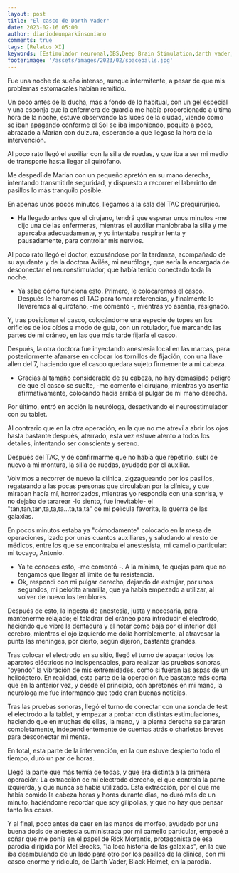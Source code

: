 ```yaml
---
layout: post
title: "El casco de Darth Vader"
date: 2023-02-16 05:00
author: diariodeunparkinsoniano
comments: true
tags: [Relatos XI] 
keywords: [Estimulador neuronal,DBS,Deep Brain Stimulation,darth vader, SpaceBalls, StarWars]
footerimage: '/assets/images/2023/02/spaceballs.jpg'
---
```

Fue una noche de sueño intenso, aunque intermitente, a pesar de que mis problemas estomacales habían remitido.

Un poco antes de la ducha, más a fondo de lo habitual, con un gel especial y una esponja que la enfermera de guardia me había proporcionado a última hora de la noche, estuve observando las luces de la ciudad, viendo como se iban apagando conforme el Sol se iba imponiendo, poquito a poco, abrazado a Marian con dulzura, esperando a que llegase la hora de la intervención.

Al poco rato llegó el auxiliar con la silla de ruedas, y que iba a ser mi medio de transporte hasta llegar al quirófano.

Me despedí de Marian con un pequeño apretón en su mano derecha, intentando transmitirle seguridad, y dispuesto a recorrer el laberinto de pasillos lo más tranquilo posible.

En apenas unos pocos minutos, llegamos a la sala del TAC prequirúrjico.

- Ha llegado antes que el cirujano, tendrá que esperar unos minutos -me dijo una de las enfermeras, mientras el auxiliar maniobraba la silla y me aparcaba adecuadamente, y yo intentaba respirar lenta y pausadamente, para controlar mis nervios.

Al poco rato llegó el doctor, excusándose por la tardanza, acompañado de su ayudante y de la doctora Avilés, mi neuróloga, que sería la encargada de desconectar el neuroestimulador, que había tenido conectado toda la noche.

- Ya sabe cómo funciona esto. Primero, le colocaremos el casco. Después le haremos el TAC para tomar referencias, y finalmente lo llevaremos al quirófano, -me  comentó -, mientras yo asentía, resignado.

Y, tras posicionar el casco, colocándome una especie de topes en los orificios de los oídos a modo de guía, con un rotulador, fue marcando las partes de mi cráneo, en las que más tarde fijaría el casco.

Después, la otra doctora fue inyectando anestesia local en las marcas, para posteriormente afanarse en colocar los tornillos de fijación, con una llave allen del 7, haciendo que el casco quedara sujeto firmemente a mi cabeza.

- Gracias al tamaño considerable de su cabeza, no hay demasiado peligro de que el casco se suelte, -me comentó el cirujano, mientras yo asentía afirmativamente, colocando hacia arriba el pulgar de mi mano derecha.

Por último, entró en acción la neuróloga, desactivando el neuroestimulador con su tablet.

Al contrario que en la otra operación, en la que no me atreví a abrir los ojos hasta bastante después, aterrado, esta vez estuve atento a todos los detalles, intentando ser consciente y sereno.

Después del TAC, y de confirmarme que no había que repetirlo, subí de nuevo a mi montura, la silla de ruedas, ayudado por el auxiliar.

Volvimos a recorrer de nuevo la clínica, zigzagueando por los pasillos, regateando a las pocas personas que circulaban por la clínica, y que miraban hacía mí, horrorizados, mientras yo respondía con una sonrisa, y no dejaba de tararear -lo siento, fue inevitable- el "tan,tan,tan,ta,ta,ta...ta,ta,ta" de mi película favorita, la guerra de las galaxias.

En pocos minutos estaba ya "cómodamente" colocado en la mesa de operaciones, izado por unas cuantos auxiliares, y saludando al resto de médicos, entre los que se encontraba el anestesista, mi camello particular: mi tocayo, Antonio.

- Ya te conoces esto, -me comentó -. A la mínima, te quejas para que no tengamos que llegar al límite de tu resistencia.
- Ok, respondí con mi pulgar derecho, dejando de estrujar, por unos segundos, mi pelotita amarilla, que ya había empezado a utilizar, al volver de nuevo los temblores.

Después de esto, la ingesta de anestesia, justa y necesaria, para mantenerme relajado; el taladrar del cráneo para introducir el electrodo, haciendo que vibre la dentadura y el notar como baja por el interior del cerebro, mientras el ojo izquierdo me dolía horriblemente, al atravesar la punta las meninges, por cierto, según dijeron, bastante grandes.

Tras colocar el electrodo en su sitio, llegó el turno de apagar todos los aparatos eléctricos no indispensables, para realizar las pruebas sonoras, "oyendo" la vibración de mis extremidades, como si fueran las aspas de un helicóptero. En realidad, esta parte de la operación fue bastante más corta que en la anterior vez, y desde el principio, con apretones en mi mano, la neuróloga me fue informando que todo eran buenas noticias.

Tras las pruebas sonoras, llegó el turno de conectar con una sonda de test el electrodo a la tablet, y empezar a probar con distintas estimulaciones, haciendo que en muchas de ellas, la mano, y la pierna derecha se pararan completamente, independientemente de cuentas atrás o charletas breves para desconectar mi mente.

En total, esta parte de la intervención, en la que estuve despierto todo el tiempo, duró un par de horas.

Llegó la parte que más temía de todas, y que era distinta a la primera operación: La extracción de mi electrodo derecho, el que controla la parte izquierda, y que nunca se había utilizado.
Esta extracción, por el que me había comido la cabeza horas y horas durante días, no duró más de un minuto, haciéndome recordar que soy gilipollas, y que no hay que pensar tanto las cosas.

Y al final, poco antes de caer en las manos de morfeo, ayudado por una buena dosis de anestesia suministrada por mi camello particular, empecé a soñar que me ponía en el papel de Rick Morantis, protagonista de  esa parodia dirigida por Mel Brooks, "la loca historia de las galaxias", en la que iba deambulando de un lado para otro por los pasillos de la clínica, con mi casco enorme y ridículo, de Darth Vader, Black Helmet, en la parodía.
